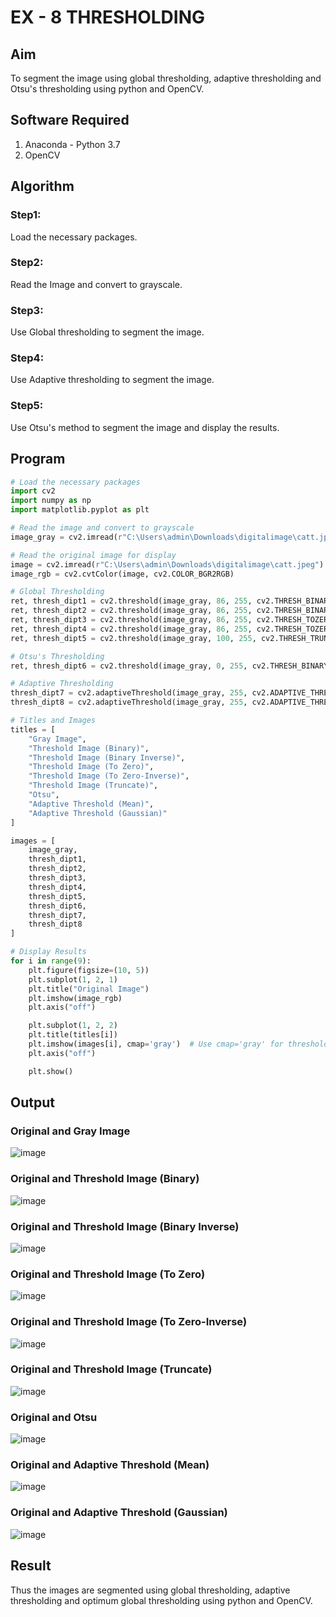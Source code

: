 # EX - 8 THRESHOLDING
## Aim
To segment the image using global thresholding, adaptive thresholding and Otsu's thresholding using python and OpenCV.

## Software Required
1. Anaconda - Python 3.7
2. OpenCV

## Algorithm

### Step1:
Load the necessary packages.

### Step2:
Read the Image and convert to grayscale.

### Step3:
Use Global thresholding to segment the image.

### Step4:
Use Adaptive thresholding to segment the image.

### Step5:
Use Otsu's method to segment the image and display the results.

## Program

```python
# Load the necessary packages
import cv2
import numpy as np
import matplotlib.pyplot as plt

# Read the image and convert to grayscale
image_gray = cv2.imread(r"C:\Users\admin\Downloads\digitalimage\catt.jpeg", 0)

# Read the original image for display
image = cv2.imread(r"C:\Users\admin\Downloads\digitalimage\catt.jpeg")
image_rgb = cv2.cvtColor(image, cv2.COLOR_BGR2RGB)

# Global Thresholding
ret, thresh_dipt1 = cv2.threshold(image_gray, 86, 255, cv2.THRESH_BINARY)
ret, thresh_dipt2 = cv2.threshold(image_gray, 86, 255, cv2.THRESH_BINARY_INV)
ret, thresh_dipt3 = cv2.threshold(image_gray, 86, 255, cv2.THRESH_TOZERO)
ret, thresh_dipt4 = cv2.threshold(image_gray, 86, 255, cv2.THRESH_TOZERO_INV)
ret, thresh_dipt5 = cv2.threshold(image_gray, 100, 255, cv2.THRESH_TRUNC)

# Otsu's Thresholding
ret, thresh_dipt6 = cv2.threshold(image_gray, 0, 255, cv2.THRESH_BINARY + cv2.THRESH_OTSU)

# Adaptive Thresholding
thresh_dipt7 = cv2.adaptiveThreshold(image_gray, 255, cv2.ADAPTIVE_THRESH_MEAN_C, cv2.THRESH_BINARY, 11, 2)
thresh_dipt8 = cv2.adaptiveThreshold(image_gray, 255, cv2.ADAPTIVE_THRESH_GAUSSIAN_C, cv2.THRESH_BINARY, 11, 2)

# Titles and Images
titles = [
    "Gray Image",
    "Threshold Image (Binary)",
    "Threshold Image (Binary Inverse)",
    "Threshold Image (To Zero)",
    "Threshold Image (To Zero-Inverse)",
    "Threshold Image (Truncate)",
    "Otsu",
    "Adaptive Threshold (Mean)",
    "Adaptive Threshold (Gaussian)"
]

images = [
    image_gray,
    thresh_dipt1,
    thresh_dipt2,
    thresh_dipt3,
    thresh_dipt4,
    thresh_dipt5,
    thresh_dipt6,
    thresh_dipt7,
    thresh_dipt8
]

# Display Results
for i in range(9):
    plt.figure(figsize=(10, 5))
    plt.subplot(1, 2, 1)
    plt.title("Original Image")
    plt.imshow(image_rgb)
    plt.axis("off")

    plt.subplot(1, 2, 2)
    plt.title(titles[i])
    plt.imshow(images[i], cmap='gray')  # Use cmap='gray' for thresholded images
    plt.axis("off")

    plt.show()

```
## Output

### Original and Gray Image

![image](https://github.com/user-attachments/assets/02cdb090-d6ef-4c0d-a175-71ba357f7617)

### Original and Threshold Image (Binary)

![image](https://github.com/user-attachments/assets/b919c1b4-e0a1-4a81-ba67-ad9cf4ea56fc)

### Original and Threshold Image (Binary Inverse)

![image](https://github.com/user-attachments/assets/6640c4d8-b5a0-432b-b54c-b448281ae1b5)

### Original and Threshold Image (To Zero)

![image](https://github.com/user-attachments/assets/bfebad05-1d26-42ab-a76b-4cf685cca356)

### Original and Threshold Image (To Zero-Inverse)

![image](https://github.com/user-attachments/assets/bba3d1c9-e755-4374-88ca-b0f2aaebe7be)

### Original and Threshold Image (Truncate)

![image](https://github.com/user-attachments/assets/65473310-bfa1-472c-bd85-9f0426be0d68)

### Original and Otsu

![image](https://github.com/user-attachments/assets/95541f40-2a72-4795-8788-5dec4509c87f)

### Original and Adaptive Threshold (Mean)

![image](https://github.com/user-attachments/assets/a12dffa2-3be8-4e7a-9965-c0a00844c18f)

### Original and Adaptive Threshold (Gaussian)

![image](https://github.com/user-attachments/assets/b0f28e9b-46c7-437d-9deb-cf90b84845df)

## Result
Thus the images are segmented using global thresholding, adaptive thresholding and optimum global thresholding using python and OpenCV.
